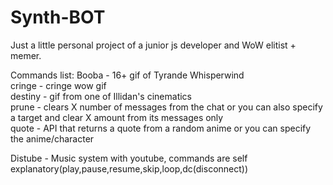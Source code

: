 # Synth-BOT
Just a little personal project of a junior js developer and WoW elitist + memer.

 
Commands list: Booba - 16+ gif of Tyrande Whisperwind  
cringe - cringe wow gif  
destiny - gif from one of Illidan's cinematics  
prune - clears X number of messages from the chat or you can also specify a target and clear X amount from its messages only  
quote - API that returns a quote from a random anime or you can specify the anime/character  

Distube - Music system with youtube, commands are self explanatory(play,pause,resume,skip,loop,dc(disconnect))  
